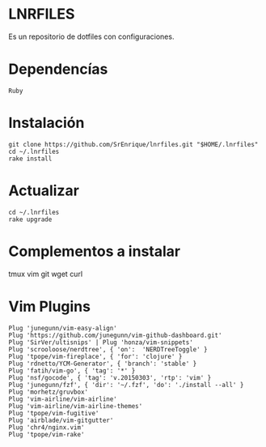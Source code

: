 # LNRFILES
Es un repositorio de dotfiles con configuraciones.

# Dependencías
`Ruby`

# Instalación
    git clone https://github.com/SrEnrique/lnrfiles.git "$HOME/.lnrfiles"
    cd ~/.lnrfiles
    rake install

# Actualizar
    cd ~/.lnrfiles
    rake upgrade

# Complementos a instalar
tmux vim git wget curl

# Vim Plugins
    Plug 'junegunn/vim-easy-align'
    Plug 'https://github.com/junegunn/vim-github-dashboard.git'
    Plug 'SirVer/ultisnips' | Plug 'honza/vim-snippets'
    Plug 'scrooloose/nerdtree', { 'on':  'NERDTreeToggle' }
    Plug 'tpope/vim-fireplace', { 'for': 'clojure' }
    Plug 'rdnetto/YCM-Generator', { 'branch': 'stable' }
    Plug 'fatih/vim-go', { 'tag': '*' }
    Plug 'nsf/gocode', { 'tag': 'v.20150303', 'rtp': 'vim' }
    Plug 'junegunn/fzf', { 'dir': '~/.fzf', 'do': './install --all' }
    Plug 'morhetz/gruvbox'
    Plug 'vim-airline/vim-airline'
    Plug 'vim-airline/vim-airline-themes'
    Plug 'tpope/vim-fugitive'
    Plug 'airblade/vim-gitgutter'
    Plug 'chr4/nginx.vim'
    Plug 'tpope/vim-rake'
